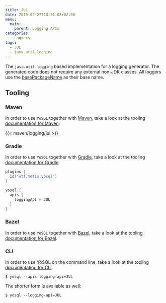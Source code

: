 ```yaml
---
title: JUL
date: 2019-09-27T18:51:08+02:00
menu:
  main:
    parent: Logging APIs
categories:
  - Loggers
tags:
  - JUL
  - java.util.logging
---
```


The `java.util.logging` based implementation for a logging generator. The generated code does not require any external non-JDK classes. All loggers use the [basePackageName](/configuration/repositories/basepackagename/) as their base name.

## Tooling

### Maven

In order to use `YoSQL` together with [Maven](https://maven.apache.org/), take a look at the tooling [documentation
for Maven](/tooling/maven/).

{{< maven/logging/jul >}}

### Gradle

In order to use `YoSQL` together with [Gradle](https://gradle.org/), take a look at the tooling [documentation for Gradle](/tooling/gradle/).

```groovy
plugins {
  id("wtf.metio.yosql")
}

yosql {
  apis {
    loggingApi = JUL
  }
}
```

### Bazel

In order to use `YoSQL` together with [Bazel](https://bazel.build/), take a look at the tooling [documentation for
Bazel](/tooling/bazel/).

### CLI

In order to use YoSQL on the command line, take a look at the tooling [documentation for CLI](/tooling/cli/).

```shell
$ yosql --apis-logging-api=JUL
```

The shorter form is available as well:

```shell
$ yosql --logging-api=JUL
```
